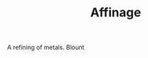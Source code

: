 ---
title: Affinage
letter: A
permalink: "/definitions/bld-affinage.html"
body: A refining of metals. Blount
published_at: '2018-07-07'
source: Black's Law Dictionary 2nd Ed (1910)
layout: post
---